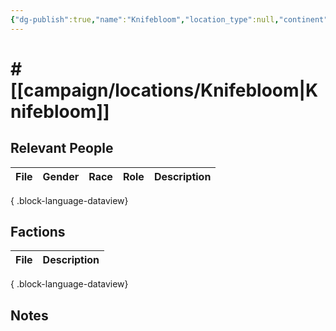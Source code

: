 ```yaml
---
{"dg-publish":true,"name":"Knifebloom","location_type":null,"continent":null,"region":null,"city":"[[Baldur's Gate]]","description":null,"tags":null,"permalink":"/campaign/locations/knifebloom/","dgPassFrontmatter":true,"noteIcon":"","created":"2025-10-26T12:58:03.101-07:00","updated":"2025-10-27T13:26:32.880-07:00"}
---
```


# # [[campaign/locations/Knifebloom\|Knifebloom]]


## Relevant People
| File | Gender | Race | Role | Description |
| ---- | ------ | ---- | ---- | ----------- |

{ .block-language-dataview}

## Factions
| File | Description |
| ---- | ----------- |

{ .block-language-dataview}

## Notes
